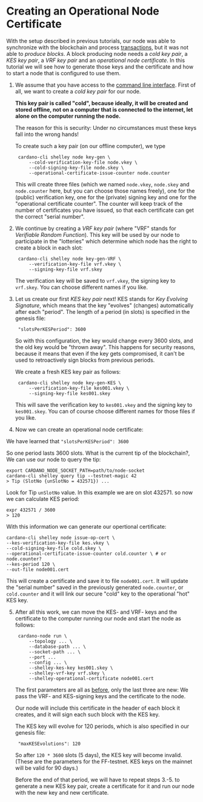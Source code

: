 # Creating an Operational Node Certificate

With the setup described in previous tutorials,
our node was able to synchronize with the blockchain and process [transactions](tx.md),
but it was not able to _produce blocks_.
A block producing node needs a _cold key pair_, a _KES key pair_, a _VRF key pair_ and an _operational node certificate_.
In this tutorial we will see how to generate those keys and the certificate and how to start a node that is configured to use them.

1. We assume that you have access to the [command line interface](cli.md).
   First of all, we want to create a _cold key pair_ for our node.

   __This key pair is called "cold", because ideally, it will be created and stored offline, not on a computer that is connected to the internet,
   let alone on the computer running the node.__

   The reason for this is security: Under no circumstances must these keys fall into the wrong hands!

   To create such a key pair (on our offline computer), we type

        cardano-cli shelley node key-gen \
            --cold-verification-key-file node.vkey \
            --cold-signing-key-file node.skey \
            --operational-certificate-issue-counter node.counter

   This will create three files (which we named `node.vkey`, `node.skey` and `node.counter` here, but you can choose those names freely),
   one for the (public) verification key, one for the (private) signing key and one for the "operational certificate counter".
   The counter will keep track of the number of certificates you have issued, so that each certificate can get the correct "serial number".

2. We continue by creating a _VRF key pair_ (where "VRF" stands for _Verifiable Random Function_).
   This key will be used by our node to participate in the "lotteries" which determine
   which node has the right to create a block in each slot:

        cardano-cli shelley node key-gen-VRF \
            --verification-key-file vrf.vkey \
            --signing-key-file vrf.skey

   The verification key will be saved to `vrf.vkey`, the signing key to `vrf.skey`. You can choose different names if you like.

3. Let us create our first _KES key pair_ next! KES stands for _Key Evolving Signature_, which means that the key "evolves" (changes)
   automatically after each "period". The length of a period (in slots) is specified in the genesis file:

        "slotsPerKESPeriod": 3600

   So with this configuration, the key would change every 3600 slots, and the old key would be "thrown away". This happens for security reasons,
   because it means that even if the key gets compromised, it can't be used to retroactively sign blocks from previous periods.

   We create a fresh KES key pair as follows:

        cardano-cli shelley node key-gen-KES \
            --verification-key-file kes001.vkey \
            --signing-key-file kes001.skey

   This will save the verification key to `kes001.vkey` and the signing key to `kes001.skey`.
   You can of course choose different names for those files if you like.

4. Now we can create an operational node certificate:

We have learned that  `"slotsPerKESPeriod": 3600`

So one period lasts 3600 slots. What is the current tip of the blockchain?,
We can use our node to query the tip:

    export CARDANO_NODE_SOCKET_PATH=path/to/node-socket
    cardano-cli shelley query tip --testnet-magic 42
    > Tip (SlotNo {unSlotNo = 432571}) ...

Look for Tip `unSlotNo` value. In this example we are on slot 432571. so now we can calculate KES period:

    expr 432571 / 3600
    > 120

With this information we can generate our opertional certificate:

    cardano-cli shelley node issue-op-cert \
    --kes-verification-key-file kes.vkey \
    --cold-signing-key-file cold.skey \
    --operational-certificate-issue-counter cold.counter \ # or node.counter?
    --kes-period 120 \
    --out-file node001.cert


   This will create a certificate and save it to file `node001.cert`.
   It will update the "serial number" saved in the previously generated `node.counter`, or `cold.counter` 
   and it will link our secure "cold" key to the operational "hot" KES key.

5. After all this work, we can move the KES- and VRF- keys and the certificate to the computer running our node and start the node as follows:

        cardano-node run \
            --topology ... \
            --database-path ... \
            --socket-path ... \
            --port ...
            --config ... \
            --shelley-kes-key kes001.skey \
            --shelley-vrf-key vrf.skey \
            --shelley-operational-certificate node001.cert

   The first parameters are all as [before](ekg.md), only the last three are new: We pass the VRF- and KES-signing keys and the certificate to the node.

   Our node will include this certificate in the header of each block it creates,
   and it will sign each such block with the KES key.

   The KES key will evolve for 120 periods, which is also specified in our genesis file:

        "maxKESEvolutions": 120

   So after `120 * 3600` slots (5 days), the KES key will become invalid.
   (These are the parameters for the FF-testnet. KES keys on the mainnet will be valid for 90 days.)

   Before the end of that period, we will have to repeat steps 3.-5. to generate a new KES key pair, create a certificate for it and run our node with the new key and new certificate.
